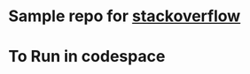 # Sample repo for [stackoverflow](https://stackoverflow.com/questions/75721890/vue-js-extraneous-non-emits-event-listeners-warning-for-events-on-routerview?noredirect=1#comment133885068_75721890)

# To Run in codespace

